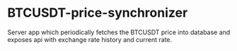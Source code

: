 # BTCUSDT-price-synchronizer
Server app which periodically fetches the BTCUSDT price into database and exposes api with exchange rate history and current rate.
